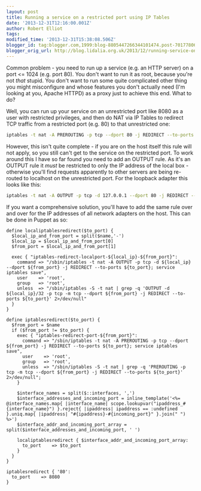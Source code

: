 ```yaml
---
layout: post
title: Running a service on a restricted port using IP Tables
date: '2013-12-31T12:16:00.001Z'
author: Robert Elliot
tags: 
modified_time: '2013-12-31T15:38:08.506Z'
blogger_id: tag:blogger.com,1999:blog-8805447266344101474.post-7017780621784475519
blogger_orig_url: http://blog.lidalia.org.uk/2013/12/running-service-on-restricted-port.html
---
```


Common problem - you need to run up a service (e.g. an HTTP server) on a port <= 
1024 (e.g. port 80). You don't want to run it as root, because you're not *that* 
stupid. You don't want to run some quite complicated other thing you might 
misconfigure and whose features you don't actually need (I'm looking at you, 
Apache HTTPD) as a proxy just to achieve this end. What to do?

Well, you can run up your service on an unrestricted port like 8080 as a user 
with restricted privileges, and then do NAT via IP Tables to redirect TCP 
traffic from a restricted port (e.g. 80) to that unrestricted one:

```bash
iptables -t nat -A PREROUTING -p tcp --dport 80 -j REDIRECT --to-ports 8080
```

However, this isn't quite complete - if you are on the host itself this rule 
will not apply, so you still can't get to the service on the restricted port. To 
work around this I have so far found you need to add an OUTPUT rule. As it's an 
OUTPUT rule it *must* be restricted to only the IP address of the local box - 
otherwise you'll find requests apparently to other servers are being re-routed 
to localhost on the unrestricted port. For the loopback adapter this looks like 
this:

```bash
iptables -t nat -A OUTPUT -p tcp -d 127.0.0.1 --dport 80 -j REDIRECT --to-ports 8080
```

If you want a comprehensive solution, you'll have to add the same rule over and 
over for the IP addresses of all network adapters on the host. This can be done 
in Puppet as so:

```puppet
define localiptablesredirect($to_port) {
  $local_ip_and_from_port = split($name,'-')
  $local_ip = $local_ip_and_from_port[0]
  $from_port = $local_ip_and_from_port[1]

  exec { "iptables-redirect-localport-${local_ip}-${from_port}":
    command => "/sbin/iptables -t nat -A OUTPUT -p tcp -d ${local_ip} --dport ${from_port} -j REDIRECT --to-ports ${to_port}; service iptables save",
    user    => 'root',
    group   => 'root',
    unless  => "/sbin/iptables -S -t nat | grep -q 'OUTPUT -d ${local_ip}/32 -p tcp -m tcp --dport ${from_port} -j REDIRECT --to-ports ${to_port}' 2>/dev/null"
  }
}

define iptablesredirect($to_port) {
  $from_port = $name
  if ($from_port != $to_port) {
    exec { "iptables-redirect-port-${from_port}":
      command => "/sbin/iptables -t nat -A PREROUTING -p tcp --dport ${from_port} -j REDIRECT --to-ports ${to_port}; service iptables save",
      user    => 'root',
      group   => 'root',
      unless  => "/sbin/iptables -S -t nat | grep -q 'PREROUTING -p tcp -m tcp --dport ${from_port} -j REDIRECT --to-ports ${to_port}' 2>/dev/null";
    }

    $interface_names = split($::interfaces, ',')
    $interface_addresses_and_incoming_port = inline_template('<%= @interface_names.map{ |interface_name| scope.lookupvar("ipaddress_#{interface_name}") }.reject{ |ipaddress| ipaddress == :undefined }.uniq.map{ |ipaddress| "#{ipaddress}-#{incoming_port}" }.join(" ") %>')
    $interface_addr_and_incoming_port_array = split($interface_addresses_and_incoming_port, ' ')

    localiptablesredirect { $interface_addr_and_incoming_port_array:
      to_port    => $to_port
    }
  }
}

iptablesredirect { '80':
  to_port    => 8080
}
```
